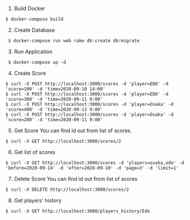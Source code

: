 1. Build Docker

```
$ docker-compose build
```

2. Create Database

```
 $ docker-compose run web rake db:create db:migrate
```

3. Run Application

```
 $ docker-compose up -d
```

4. Create Score

```
$ curl -X POST http://localhost:3000/scores -d 'player=EDO' -d 'score=100' -d 'time=2020-09-10 14:00'
$ curl -X POST http://localhost:3000/scores -d 'player=EDO' -d 'score=300' -d 'time=2020-09-11 9:00'
$ curl -X POST http://localhost:3000/scores -d 'player=Osaka' -d 'score=400' -d 'time=2020-09-13 9:00'
$ curl -X POST http://localhost:3000/scores -d 'player=Osaka' -d 'score=280' -d 'time=2020-09-11 9:00'
```

5. Get Score
   You can find id out from list of scores.

```
$ curl -X GET http://localhost:3000/scores/2
```

6. Get list of scores
```
$ curl -X GET http://localhost:3000/scores -d 'players=osaka,edo' -d 'before=2020-09-14' -d 'after=2020-09-10' -d 'page=3' -d 'limit=1'
```


7. Delete Score
   You can find id out from list of scores

```
$ curl -X DELETE http://localhost:3000/scores/2
```


8. Get players' history
```
$ curl -X GET http://localhost:3000/players_history/Edo
```
